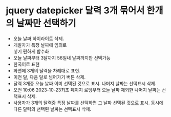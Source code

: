 # jquery datepicker 달력 3개 묶어서 한개의 날짜만 선택하기

- 오늘 날짜 하이라이트 삭제.
- 개발자가 특정 날짜에 임의로 <div class="dot_active"></div> 넣기 편하게 함수화
- 오늘 날짜부터 3달까지 56일내 날짜까지만 선택가능
- 한국어로 표현
- 화면에 3개의 달력을 차례대로 표현.
- 이전 달, 다음 달로 넘어가기 버튼 삭제.
- 달력 3개중 오늘 날짜 이미 선택된 것으로 표시. 나머지 날짜는 선택표시 삭제.
- 오전 10:06 2023-10-23최초 페이지 로딩부터 오늘 날짜 제외한 나머지 날짜는 선택표시 삭제.
- 사용자가 3개의 달력중 특정 날짜를 선택하면 그 날짜 선택된 것으로 표시. 동시에 다른 달력의 선택된 날짜는 선택표시 삭제.
